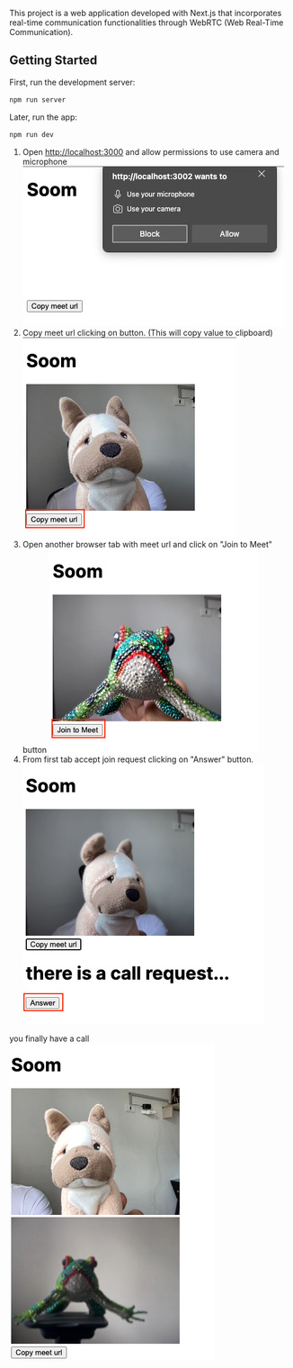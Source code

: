 This project is a web application developed with Next.js that incorporates real-time communication functionalities through WebRTC (Web Real-Time Communication).


## Getting Started

First, run the development server:

```bash
npm run server
```

Later, run the app:
```bash
npm run dev
```

1. Open [http://localhost:3000](http://localhost:3000) and allow permissions to use camera and microphone
![allow permissions](https://github.com/mocaBit/soom-web-rtc/blob/master/assets/step1.png)
2. Copy meet url clicking on button. (This will copy value to clipboard)
![copy meet url](https://github.com/mocaBit/soom-web-rtc/blob/master/assets/step2.png)
3. Open another browser tab with meet url and click on "Join to Meet" button
![join to meet](https://github.com/mocaBit/soom-web-rtc/blob/master/assets/step3.png)
3. From first tab accept join request clicking on "Answer" button.
![answer call](https://github.com/mocaBit/soom-web-rtc/blob/master/assets/step4.png)


you finally have a call
![calling together](https://github.com/mocaBit/soom-web-rtc/blob/master/assets/step5.png)
